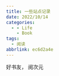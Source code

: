 ```yaml
---
title: 一些站点记录
date: 2022/10/14
categories:
  - - Life
    - Book
tags:
  - 阅读
abbrlink: ec6d2a4e
---
```




好书友， 阅次元